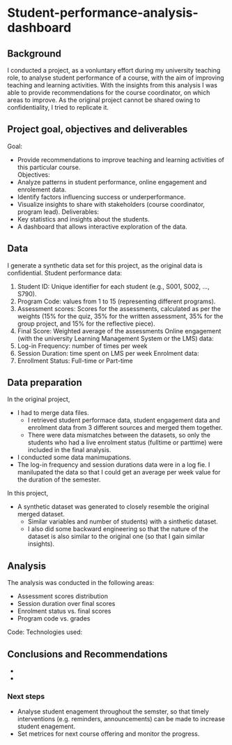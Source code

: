 # Student-performance-analysis-dashboard
## Background
I conducted a project, as a vonluntary effort during my university teaching role, to analyse student performance of a course, with the aim of improving teaching and learning activities. With the insights from this analysis I was able to provide recommendations for the course coordinator, on which areas to improve. 
As the original project cannot be shared owing to confidentiality, I tried to replicate it.

## Project goal, objectives and deliverables
Goal: 
- Provide recommendations to improve teaching and learning activities of this particular course.  
Objectives:
- Analyze patterns in student performance, online engagement and enrolement data.
- Identify factors influencing success or underperformance.
- Visualize insights to share with stakeholders (course coordinator, program lead).
Deliverables:
- Key statistics and insights about the students.
- A dashboard that allows interactive exploration of the data.

## Data
I generate a synthetic data set for this project, as the original data is confidential.
Student performance data:
1.	Student ID: Unique identifier for each student (e.g., S001, S002, ..., S790).
2.	Program Code: values from 1 to 15 (representing different programs).
3.	Assessment scores: Scores for the assessments, calculated as per the weights (15% for the quiz, 35% for the written assessment, 35% for the group project, and 15% for the reflective piece).
4.	Final Score: Weighted average of the assessments
Online engagement (with the university Learning Management System or the LMS) data:
5. Log-in Frequency: number of times per week
6. Session Duration: time spent on LMS per week
Enrolment data:
8.	Enrollment Status: Full-time or Part-time

## Data preparation

In the original project, 
- I had to merge data files.
  - I retrieved student performace data, student engagement data and enrolment data from 3 different sources and merged them together.
  - There were data mismatches between the datasets, so only the students who had a live enrolment status (fulltime or parttime) were included in the final analysis.
- I conducted some data manimupations.
-   The log-in frequency and session durations data were in a log fie. I manilupated the data so that I could get an average per week value for the duration of the semester.
  
In this project, 
- A synthetic dataset was generated to closely resemble the original merged dataset.
  - Similar variables and number of students) with a sinthetic dataset.
  - I also did some backward engineering so that the nature of the dataset is also similar to the original one (so that I gain similar insights).
 
## Analysis
The analysis was conducted in the following areas:
- Assessment scores distribution
- Session duration over final scores
- Enrolment status vs. final scores
- Program code vs. grades

Code:
Technologies used:


## Conclusions and Recommendations
- 
- 
### Next steps
- Analyse student enagement throughout the semster, so that timely interventions (e.g. reminders, announcements) can be made to increase student enagement.
- Set metrices for next course offering and monitor the progress. 


